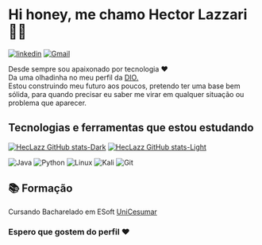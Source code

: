 
# Hi honey, me chamo Hector Lazzari 🤙🏻

[![linkedin](https://img.shields.io/badge/LinkedIn-0077B5?style=for-the-badge&logo=linkedin&logoColor=white)](https://www.linkedin.com/in/hector-lazzari-067772237/)
 [![Gmail](https://img.shields.io/badge/Gmail-333333?style=for-the-badge&logo=gmail&logoColor=red)](mailto:hectorlazzari20@gmail.com) 

Desde sempre sou apaixonado por tecnologia ❤<br/>
Da uma olhadinha no meu perfil da [DIO.](https://www.dio.me/users/hectorlazzari20)<br/>
Estou construindo meu futuro aos poucos, pretendo ter uma base bem sólida, para quando precisar eu saber me virar em qualquer situação ou problema que aparecer.
## Tecnologias e ferramentas que estou estudando
[![HecLazz GitHub stats-Dark](https://github-readme-stats.vercel.app/api?username=HecLazz&show_icons=true&theme=transparent#gh-dark-mode-only)](https://github.com/HecLazz/github-readme-stats#gh-dark-mode-only)
[![HecLazz GitHub stats-Light](https://github-readme-stats.vercel.app/api?username=HecLazz&show_icons=true&theme=transparent#gh-light-mode-only)](https://github.com/HecLazz/github-readme-stats#gh-light-mode-only)

![Java](https://img.shields.io/badge/java-%23ED8B00.svg?style=for-the-badge&logo=openjdk&logoColor=black)
 ![Python](https://img.shields.io/badge/python-3670A0?style=for-the-badge&logo=python&logoColor=ffdd54)
 ![Linux](https://img.shields.io/badge/Linux-000?style=for-the-badge&logo=linux&logoColor=FCC624)
 ![Kali](https://img.shields.io/badge/Kali-268BEE?style=for-the-badge&logo=kalilinux&logoColor=white)
 ![Git](https://img.shields.io/badge/GIT-E44C30?style=for-the-badge&logo=git&logoColor=white)

 

## 📚 Formação
Cursando Bacharelado em ESoft [UniCesumar](https://www.unicesumar.edu.br/)

### Espero que gostem do perfil ❤️
